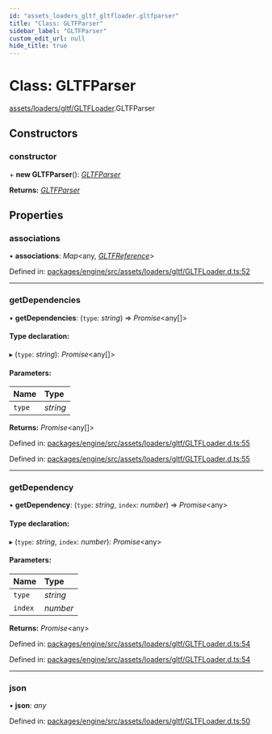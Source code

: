 ```yaml
---
id: "assets_loaders_gltf_gltfloader.gltfparser"
title: "Class: GLTFParser"
sidebar_label: "GLTFParser"
custom_edit_url: null
hide_title: true
---
```


# Class: GLTFParser

[assets/loaders/gltf/GLTFLoader](../modules/assets_loaders_gltf_gltfloader.md).GLTFParser

## Constructors

### constructor

\+ **new GLTFParser**(): [*GLTFParser*](assets_loaders_gltf_gltfloader.gltfparser.md)

**Returns:** [*GLTFParser*](assets_loaders_gltf_gltfloader.gltfparser.md)

## Properties

### associations

• **associations**: *Map*<any, [*GLTFReference*](../interfaces/assets_loaders_gltf_gltfloader.gltfreference.md)\>

Defined in: [packages/engine/src/assets/loaders/gltf/GLTFLoader.d.ts:52](https://github.com/xr3ngine/xr3ngine/blob/716a06460/packages/engine/src/assets/loaders/gltf/GLTFLoader.d.ts#L52)

___

### getDependencies

• **getDependencies**: (`type`: *string*) => *Promise*<any[]\>

#### Type declaration:

▸ (`type`: *string*): *Promise*<any[]\>

#### Parameters:

Name | Type |
:------ | :------ |
`type` | *string* |

**Returns:** *Promise*<any[]\>

Defined in: [packages/engine/src/assets/loaders/gltf/GLTFLoader.d.ts:55](https://github.com/xr3ngine/xr3ngine/blob/716a06460/packages/engine/src/assets/loaders/gltf/GLTFLoader.d.ts#L55)

Defined in: [packages/engine/src/assets/loaders/gltf/GLTFLoader.d.ts:55](https://github.com/xr3ngine/xr3ngine/blob/716a06460/packages/engine/src/assets/loaders/gltf/GLTFLoader.d.ts#L55)

___

### getDependency

• **getDependency**: (`type`: *string*, `index`: *number*) => *Promise*<any\>

#### Type declaration:

▸ (`type`: *string*, `index`: *number*): *Promise*<any\>

#### Parameters:

Name | Type |
:------ | :------ |
`type` | *string* |
`index` | *number* |

**Returns:** *Promise*<any\>

Defined in: [packages/engine/src/assets/loaders/gltf/GLTFLoader.d.ts:54](https://github.com/xr3ngine/xr3ngine/blob/716a06460/packages/engine/src/assets/loaders/gltf/GLTFLoader.d.ts#L54)

Defined in: [packages/engine/src/assets/loaders/gltf/GLTFLoader.d.ts:54](https://github.com/xr3ngine/xr3ngine/blob/716a06460/packages/engine/src/assets/loaders/gltf/GLTFLoader.d.ts#L54)

___

### json

• **json**: *any*

Defined in: [packages/engine/src/assets/loaders/gltf/GLTFLoader.d.ts:50](https://github.com/xr3ngine/xr3ngine/blob/716a06460/packages/engine/src/assets/loaders/gltf/GLTFLoader.d.ts#L50)

